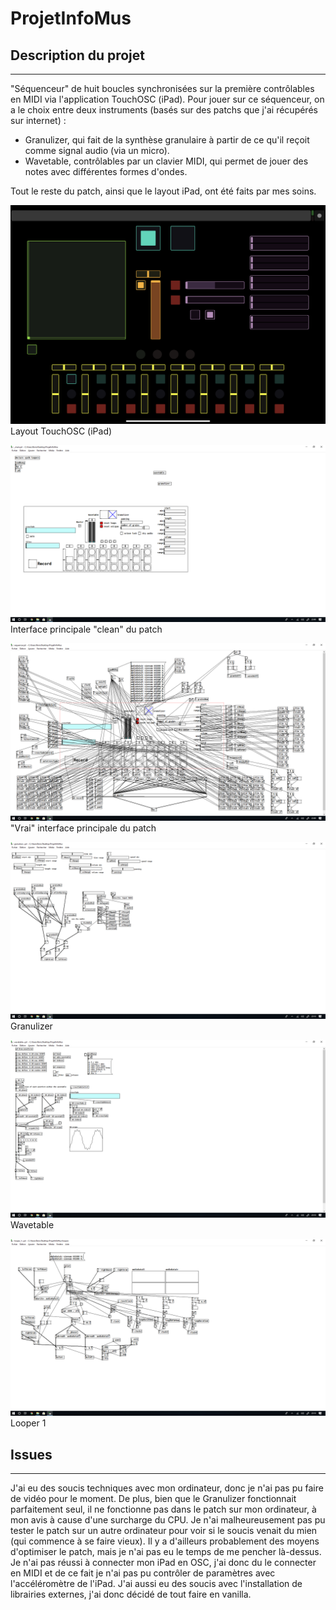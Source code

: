 # ProjetInfoMus

## Description du projet
***
"Séquenceur" de huit boucles synchronisées sur la première contrôlables en MIDI via l'application TouchOSC (iPad).
Pour jouer sur ce séquenceur, on a le choix entre deux instruments (basés sur des patchs que j'ai récupérés sur internet) :
- Granulizer, qui fait de la synthèse granulaire à partir de ce qu'il reçoit comme signal audio (via un micro).
- Wavetable, contrôlables par un clavier MIDI, qui permet de jouer des notes avec différentes formes d'ondes.

Tout le reste du patch, ainsi que le layout iPad, ont été faits par mes soins.

![Image text](/screenshots/iPadUIScreenshot.png)
Layout TouchOSC (iPad)

![Image text](/screenshots/main.png)
Interface principale "clean" du patch

![Image text](/screenshots/seq.png)
"Vrai" interface principale du patch

![Image text](/screenshots/gran.png)
Granulizer

![Image text](/screenshots/wave.png)
Wavetable

![Image text](/screenshots/loop.png)
Looper 1

## Issues
***
J'ai eu des soucis techniques avec mon ordinateur, donc je n'ai pas pu faire de vidéo pour le moment.
De plus, bien que le Granulizer fonctionnait parfaitement seul, il ne fonctionne pas dans le patch sur mon ordinateur, à mon avis à cause d'une surcharge du CPU. 
Je n'ai malheureusement pas pu tester le patch sur un autre ordinateur pour voir si le soucis venait du mien (qui commence à se faire vieux).
Il y a d'ailleurs probablement des moyens d'optimiser le patch, mais je n'ai pas eu le temps de me pencher là-dessus.
Je n'ai pas réussi à connecter mon iPad en OSC, j'ai donc du le connecter en MIDI et de ce fait je n'ai pas pu contrôler de paramètres avec l'accéléromètre de l'iPad.
J'ai aussi eu des soucis avec l'installation de librairies externes, j'ai donc décidé de tout faire en vanilla. 
